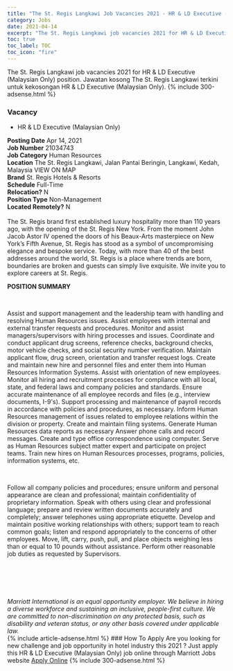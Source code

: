 ```yaml
---
title: "The St. Regis Langkawi Job Vacancies 2021 - HR & LD Executive (Malaysian Only)" 
category: Jobs 
date: 2021-04-14 
excerpt: "The St. Regis Langkawi job vacancies 2021 for HR & LD Executive (Malaysian Only) position. Jawatan kosong The St. Regis Langkawi terkini untuk kekosongan HR & LD Executive (Malaysian Only)." 
toc: true 
toc_label: TOC 
toc_icon: "fire" 
--- 
```


The St. Regis Langkawi job vacancies 2021 for HR & LD Executive (Malaysian Only) position. Jawatan kosong The St. Regis Langkawi terkini untuk kekosongan HR & LD Executive (Malaysian Only). 
{% include 300-adsense.html %} 
### Vacancy 
- HR & LD Executive (Malaysian Only) 
<div><div><b>Posting Date</b> Apr 14, 2021<br><b>Job Number</b> 21034743<br><b>Job Category</b> Human Resources<br><b>Location</b> The St. Regis Langkawi, Jalan Pantai Beringin, Langkawi, Kedah, Malaysia VIEW ON MAP<br><b>Brand</b> St. Regis Hotels &amp; Resorts<br><b>Schedule</b> Full-Time<br><b>Relocation?</b> N<br><b>Position Type</b> Non-Management<br><b>Located Remotely?</b> N<br><br>The St. Regis brand first established luxury hospitality more than 110 years ago, with the opening of the St. Regis New York. From the moment John Jacob Astor IV opened the doors of his Beaux-Arts masterpiece on New York&#8217;s Fifth Avenue, St. Regis has stood as a symbol of uncompromising elegance and bespoke service. Today, with more than 40 of the best addresses around the world, St. Regis is a place where trends are born, boundaries are broken and guests can simply live exquisite. We invite you to explore careers at St. Regis.<br></div><div> <p><strong>POSITION SUMMARY</strong></p> <p>&#160;</p> <p>Assist and support management and the leadership team with handling and resolving Human Resources issues. Assist employees with internal and external transfer requests and procedures. Monitor and assist managers/supervisors with hiring processes and issues. Coordinate and conduct applicant drug screens, reference checks, background checks, motor vehicle checks, and social security number verification. Maintain applicant flow, drug screen, orientation and transfer request logs. Create and maintain new hire and personnel files and enter them into Human Resources Information Systems. Assist with orientation of new employees. Monitor all hiring and recruitment processes for compliance with all local, state, and federal laws and company policies and standards. Ensure accurate maintenance of all employee records and files (e.g., interview documents, I-9's). Support processing and maintenance of payroll records in accordance with policies and procedures, as necessary. Inform Human Resources management of issues related to employee relations within the division or property. Create and maintain filing systems. Generate Human Resources data reports as necessary Answer phone calls and record messages. Create and type office correspondence using computer. Serve as Human Resources subject matter expert and participate on project teams. Train new hires on Human Resources processes, programs, policies, information systems, etc.</p> <p>&#160;</p> <p>Follow all company policies and procedures; ensure uniform and personal appearance are clean and professional; maintain confidentiality of proprietary information. Speak with others using clear and professional language; prepare and review written documents accurately and completely; answer telephones using appropriate etiquette. Develop and maintain positive working relationships with others; support team to reach common goals; listen and respond appropriately to the concerns of other employees. Move, lift, carry, push, pull, and place objects weighing less than or equal to 10 pounds without assistance. Perform other reasonable job duties as requested by Supervisors.</p> <p>&#160;</p> <p>&#160;</p> </div> <div> &#160;</div> <em>Marriott International is an equal opportunity employer.&#160;We believe in hiring a diverse workforce and sustaining an inclusive, people-first culture.&#160;We are committed to non-discrimination on&#160;any&#160;protected&#160;basis, such as disability and veteran status, or any other basis covered under applicable law.</em><br></div> 
{% include article-adsense.html %} 
### How To Apply 
Are you looking for new challenge and job opportunity in hotel industry this 2021 ?
Just apply this HR & LD Executive (Malaysian Only) job online through Marriott Jobs website 
<a href="https://jobs.marriott.com/marriott/jobs/21034743?lang=en-us" class="btn btn--info" target="_blank" rel="nofollow noopenner">Apply Online</a> 
{% include 300-adsense.html %} 